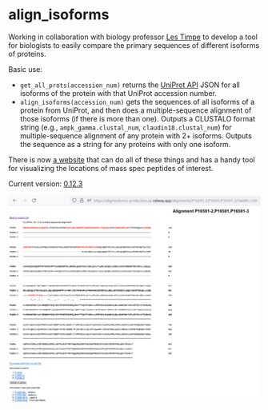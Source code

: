 # align_isoforms
Working in collaboration with biology professor [Les Timpe](https://github.com/lestimpe) to develop a tool for biologists to easily compare the primary sequences of different isoforms of proteins.


Basic use:
* `get_all_prots(accession_num)` returns the [UniProt API](https://rest.uniprot.org/docs/#/uniprotkb/searchCursor)
    JSON for all isoforms of the protein with that UniProt accession number.
* `align_isoforms(accession_num)` gets the sequences of all isoforms of a protein from UniProt,
    and then does a multiple-sequence alignment of those isoforms (if there is more than one).
    Outputs a CLUSTALO format string (e.g., `ampk_gamma.clustal_num`, `claudin18.clustal_num`)
    for multiple-sequence alignment of any protein with 2+ isoforms.
    Outputs the sequence as a string for any proteins with only one isoform.

There is now [a website](https://alignisoforms-production.up.railway.app/) that can do all of these things and has a handy tool for visualizing the locations of mass spec peptides of interest.

Current version: [0.12.3](/CHANGELOG.md#0123---2023-01-11)

![Example of alignment with highlighted peptides](/website/alignment%20page%20all_peptides_highlighted.PNG)
